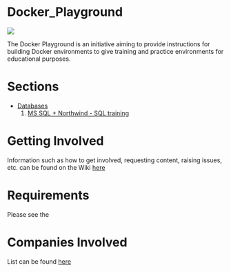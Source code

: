 # Docker_Playground

![](https://upload.wikimedia.org/wikipedia/commons/thumb/4/4e/Docker_%28container_engine%29_logo.svg/2000px-Docker_%28container_engine%29_logo.svg.png)

The Docker Playground is an initiative aiming to provide instructions for building Docker environments to give training and practice environments for educational purposes.

# Sections

* [Databases](https://github.com/spartaglobal/Docker_Playground/tree/master/Databases)
    1. [MS SQL + Northwind - SQL training](https://github.com/spartaglobal/Docker_Playground/tree/master/Databases/MSSQL_Northwind)
    
# Getting Involved

Information such as how to get involved, requesting content, raising issues, etc. can be found on the Wiki [here](https://github.com/spartaglobal/Docker_Playground/wiki)


# Requirements

Please see the 

# Companies Involved

List can be found [here](https://github.com/spartaglobal/Docker_Playground/wiki/Companies-Involved)

